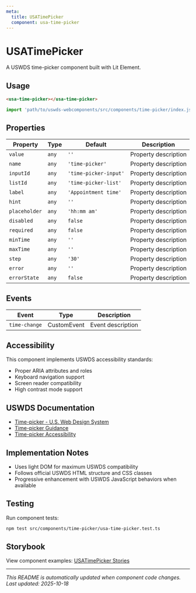 ```yaml
---
meta:
  title: USATimePicker
  component: usa-time-picker
---
```


# USATimePicker

A USWDS time-picker component built with Lit Element.

## Usage

```html
<usa-time-picker></usa-time-picker>
```

```javascript
import 'path/to/uswds-webcomponents/src/components/time-picker/index.js';
```

## Properties

| Property      | Type  | Default               | Description          |
| ------------- | ----- | --------------------- | -------------------- |
| `value`       | `any` | `''`                  | Property description |
| `name`        | `any` | `'time-picker'`       | Property description |
| `inputId`     | `any` | `'time-picker-input'` | Property description |
| `listId`      | `any` | `'time-picker-list'`  | Property description |
| `label`       | `any` | `'Appointment time'`  | Property description |
| `hint`        | `any` | `''`                  | Property description |
| `placeholder` | `any` | `'hh:mm am'`          | Property description |
| `disabled`    | `any` | `false`               | Property description |
| `required`    | `any` | `false`               | Property description |
| `minTime`     | `any` | `''`                  | Property description |
| `maxTime`     | `any` | `''`                  | Property description |
| `step`        | `any` | `'30'`                | Property description |
| `error`       | `any` | `''`                  | Property description |
| `errorState`  | `any` | `false`               | Property description |

## Events

| Event         | Type        | Description       |
| ------------- | ----------- | ----------------- |
| `time-change` | CustomEvent | Event description |

## Accessibility

This component implements USWDS accessibility standards:

- Proper ARIA attributes and roles
- Keyboard navigation support
- Screen reader compatibility
- High contrast mode support

## USWDS Documentation

- [Time-picker - U.S. Web Design System](https://designsystem.digital.gov/components/time-picker/)
- [Time-picker Guidance](https://designsystem.digital.gov/components/time-picker/#guidance)
- [Time-picker Accessibility](https://designsystem.digital.gov/components/time-picker/#accessibility)

## Implementation Notes

- Uses light DOM for maximum USWDS compatibility
- Follows official USWDS HTML structure and CSS classes
- Progressive enhancement with USWDS JavaScript behaviors when available

## Testing

Run component tests:

```bash
npm test src/components/time-picker/usa-time-picker.test.ts
```

## Storybook

View component examples: [USATimePicker Stories](http://localhost:6006/?path=/story/components-time-picker)

---

_This README is automatically updated when component code changes._
_Last updated: 2025-10-18_
